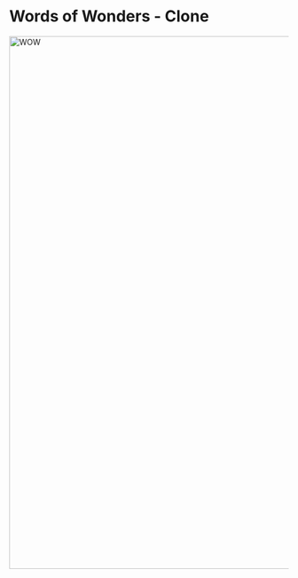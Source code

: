 # Words of Wonders - Clone
<img width="960" alt="WOW" src="https://user-images.githubusercontent.com/106487013/214120088-aad84225-cd1b-4690-91dc-2c8bdc3dacf4.png">
